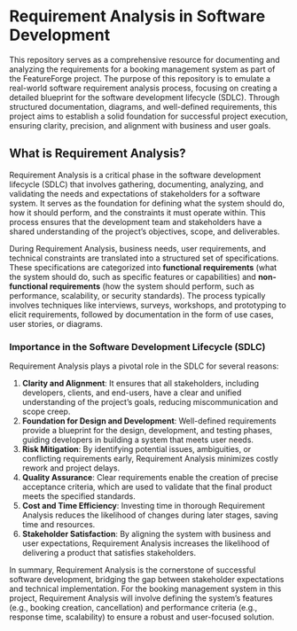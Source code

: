 # Requirement Analysis in Software Development

This repository serves as a comprehensive resource for documenting and analyzing the requirements for a booking management system as part of the FeatureForge project. The purpose of this repository is to emulate a real-world software requirement analysis process, focusing on creating a detailed blueprint for the software development lifecycle (SDLC). Through structured documentation, diagrams, and well-defined requirements, this project aims to establish a solid foundation for successful project execution, ensuring clarity, precision, and alignment with business and user goals.

## What is Requirement Analysis?

Requirement Analysis is a critical phase in the software development lifecycle (SDLC) that involves gathering, documenting, analyzing, and validating the needs and expectations of stakeholders for a software system. It serves as the foundation for defining what the system should do, how it should perform, and the constraints it must operate within. This process ensures that the development team and stakeholders have a shared understanding of the project’s objectives, scope, and deliverables.

During Requirement Analysis, business needs, user requirements, and technical constraints are translated into a structured set of specifications. These specifications are categorized into **functional requirements** (what the system should do, such as specific features or capabilities) and **non-functional requirements** (how the system should perform, such as performance, scalability, or security standards). The process typically involves techniques like interviews, surveys, workshops, and prototyping to elicit requirements, followed by documentation in the form of use cases, user stories, or diagrams.

### Importance in the Software Development Lifecycle (SDLC)

Requirement Analysis plays a pivotal role in the SDLC for several reasons:

1. **Clarity and Alignment**: It ensures that all stakeholders, including developers, clients, and end-users, have a clear and unified understanding of the project’s goals, reducing miscommunication and scope creep.
2. **Foundation for Design and Development**: Well-defined requirements provide a blueprint for the design, development, and testing phases, guiding developers in building a system that meets user needs.
3. **Risk Mitigation**: By identifying potential issues, ambiguities, or conflicting requirements early, Requirement Analysis minimizes costly rework and project delays.
4. **Quality Assurance**: Clear requirements enable the creation of precise acceptance criteria, which are used to validate that the final product meets the specified standards.
5. **Cost and Time Efficiency**: Investing time in thorough Requirement Analysis reduces the likelihood of changes during later stages, saving time and resources.
6. **Stakeholder Satisfaction**: By aligning the system with business and user expectations, Requirement Analysis increases the likelihood of delivering a product that satisfies stakeholders.

In summary, Requirement Analysis is the cornerstone of successful software development, bridging the gap between stakeholder expectations and technical implementation. For the booking management system in this project, Requirement Analysis will involve defining the system’s features (e.g., booking creation, cancellation) and performance criteria (e.g., response time, scalability) to ensure a robust and user-focused solution.
